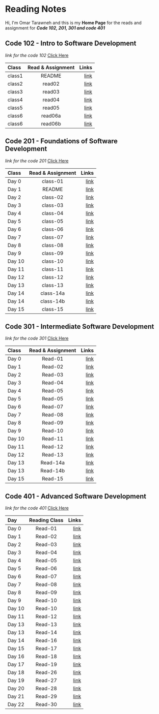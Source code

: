 # Reading Notes

Hi, I'm Omar Tarawneh and this is my **Home Page** for the reads and assignment for _**Code 102, 201, 301 and code 401**_

<!-- ![code](https://wallpapercave.com/wp/wp2936933.jpg) -->

## Code 102 - Intro to Software Development

_link for the code 102_ [Click Here](reading-notes-code102/README.md)

| Class  | Read & Assignment |                                                                               Links |
| :----- | :---------------: | ----------------------------------------------------------------------------------: |
| class1 |      README       |         [link](https://omar-tarawneh.github.io/reading-notes/reading-notes-code102) |
| class2 |      read02       |  [link](https://omar-tarawneh.github.io/reading-notes/reading-notes-code102/read02) |
| class3 |      read03       |  [link](https://omar-tarawneh.github.io/reading-notes/reading-notes-code102/read03) |
| class4 |      read04       |  [link](https://omar-tarawneh.github.io/reading-notes/reading-notes-code102/read04) |
| class5 |      read05       |  [link](https://omar-tarawneh.github.io/reading-notes/reading-notes-code102/read05) |
| class6 |      read06a      | [link](https://omar-tarawneh.github.io/reading-notes/reading-notes-code102/read06a) |
| class6 |      read06b      | [link](https://omar-tarawneh.github.io/reading-notes/reading-notes-code102/read06b) |

## Code 201 - Foundations of Software Development

_link for the code 201_ [Click Here](reading-notes-code201/README.md)

| Class  | Read & Assignment |                                                                                 Links |
| :----- | :---------------: | ------------------------------------------------------------------------------------: |
| Day 0  |     class-01      |  [link](https://omar-tarawneh.github.io/reading-notes/reading-notes-code201/class-01) |
| Day 1  |      README       |           [link](https://omar-tarawneh.github.io/reading-notes/reading-notes-code201) |
| Day 2  |     class-02      |  [link](https://omar-tarawneh.github.io/reading-notes/reading-notes-code201/class-02) |
| Day 3  |     class-03      |  [link](https://omar-tarawneh.github.io/reading-notes/reading-notes-code201/class-03) |
| Day 4  |     class-04      |  [link](https://omar-tarawneh.github.io/reading-notes/reading-notes-code201/class-04) |
| Day 5  |     class-05      |  [link](https://omar-tarawneh.github.io/reading-notes/reading-notes-code201/class-05) |
| Day 6  |     class-06      |  [link](https://omar-tarawneh.github.io/reading-notes/reading-notes-code201/class-06) |
| Day 7  |     class-07      |  [link](https://omar-tarawneh.github.io/reading-notes/reading-notes-code201/class-07) |
| Day 8  |     class-08      |  [link](https://omar-tarawneh.github.io/reading-notes/reading-notes-code201/class-08) |
| Day 9  |     class-09      |  [link](https://omar-tarawneh.github.io/reading-notes/reading-notes-code201/class-09) |
| Day 10 |     class-10      |  [link](https://omar-tarawneh.github.io/reading-notes/reading-notes-code201/class-10) |
| Day 11 |     class-11      |  [link](https://omar-tarawneh.github.io/reading-notes/reading-notes-code201/class-11) |
| Day 12 |     class-12      |  [link](https://omar-tarawneh.github.io/reading-notes/reading-notes-code201/class-12) |
| Day 13 |     class-13      |  [link](https://omar-tarawneh.github.io/reading-notes/reading-notes-code201/class-13) |
| Day 14 |     class-14a     | [link](https://omar-tarawneh.github.io/reading-notes/reading-notes-code201/class-14a) |
| Day 14 |     class-14b     | [link](https://omar-tarawneh.github.io/reading-notes/reading-notes-code201/class-14b) |
| Day 15 |     class-15      |           [link](https://omar-tarawneh.github.io/reading-notes/reading-notes-code201) |

## Code 301 - Intermediate Software Development

_link for the code 301_ [Click Here](reading-notes-code301/README.md)

| Class  | Read & Assignment |                                                                                Links |
| :----- | :---------------: | -----------------------------------------------------------------------------------: |
| Day 0  |      Read-01      |  [link](https://omar-tarawneh.github.io/reading-notes/reading-notes-code301/read-01) |
| Day 1  |      Read-02      |  [link](https://omar-tarawneh.github.io/reading-notes/reading-notes-code301/read-02) |
| Day 2  |      Read-03      |  [link](https://omar-tarawneh.github.io/reading-notes/reading-notes-code301/read-03) |
| Day 3  |      Read-04      |  [link](https://omar-tarawneh.github.io/reading-notes/reading-notes-code301/read-04) |
| Day 4  |      Read-05      |  [link](https://omar-tarawneh.github.io/reading-notes/reading-notes-code301/read-05) |
| Day 5  |      Read-05      |  [link](https://omar-tarawneh.github.io/reading-notes/reading-notes-code301/read-06) |
| Day 6  |      Read-07      |  [link](https://omar-tarawneh.github.io/reading-notes/reading-notes-code301/read-07) |
| Day 7  |      Read-08      |  [link](https://omar-tarawneh.github.io/reading-notes/reading-notes-code301/read-08) |
| Day 8  |      Read-09      |  [link](https://omar-tarawneh.github.io/reading-notes/reading-notes-code301/read-09) |
| Day 9  |      Read-10      |  [link](https://omar-tarawneh.github.io/reading-notes/reading-notes-code301/read-10) |
| Day 10 |      Read-11      |  [link](https://omar-tarawneh.github.io/reading-notes/reading-notes-code301/read-11) |
| Day 11 |      Read-12      |  [link](https://omar-tarawneh.github.io/reading-notes/reading-notes-code301/read-12) |
| Day 12 |      Read-13      |  [link](https://omar-tarawneh.github.io/reading-notes/reading-notes2code301/read-13) |
| Day 13 |     Read-14a      | [link](https://omar-tarawneh.github.io/reading-notes/reading-notes2code301/read-14a) |
| Day 13 |     Read-14b      | [link](https://omar-tarawneh.github.io/reading-notes/reading-notes2code301/read-14b) |
| Day 15 |      Read-15      |   [link](https://omar-tarawneh.github.io/reading-notes/reading-notes2code301/read15) |

## Code 401 - Advanced Software Development

_link for the code 401_ [Click Here](reading-notes-code401/README.md)

| Day    | Reading Class |                                                                               Links |
| :----- | :-----------: | ----------------------------------------------------------------------------------: |
| Day 0  |    Read-01    | [link](https://omar-tarawneh.github.io/reading-notes/reading-notes-code401/read-01) |
| Day 1  |    Read-02    | [link](https://omar-tarawneh.github.io/reading-notes/reading-notes-code401/read-02) |
| Day 2  |    Read-03    | [link](https://omar-tarawneh.github.io/reading-notes/reading-notes-code401/read-03) |
| Day 3  |    Read-04    | [link](https://omar-tarawneh.github.io/reading-notes/reading-notes-code401/read-04) |
| Day 4  |    Read-05    | [link](https://omar-tarawneh.github.io/reading-notes/reading-notes-code401/read-05) |
| Day 5  |    Read-06    | [link](https://omar-tarawneh.github.io/reading-notes/reading-notes-code401/read-06) |
| Day 6  |    Read-07    | [link](https://omar-tarawneh.github.io/reading-notes/reading-notes-code401/read-07) |
| Day 7  |    Read-08    | [link](https://omar-tarawneh.github.io/reading-notes/reading-notes-code401/read-08) |
| Day 8  |    Read-09    | [link](https://omar-tarawneh.github.io/reading-notes/reading-notes-code401/read-09) |
| Day 9  |    Read-10    | [link](https://omar-tarawneh.github.io/reading-notes/reading-notes-code401/read-10) |
| Day 10 |    Read-10    | [link](https://omar-tarawneh.github.io/reading-notes/reading-notes-code401/read-11) |
| Day 11 |    Read-12    | [link](https://omar-tarawneh.github.io/reading-notes/reading-notes-code401/read-12) |
| Day 13 |    Read-13    | [link](https://omar-tarawneh.github.io/reading-notes/reading-notes-code401/read-13) |
| Day 13 |    Read-14    | [link](https://omar-tarawneh.github.io/reading-notes/reading-notes-code401/read-14) |
| Day 14 |    Read-16    | [link](https://omar-tarawneh.github.io/reading-notes/reading-notes-code401/read-16) |
| Day 15 |    Read-17    | [link](https://omar-tarawneh.github.io/reading-notes/reading-notes-code401/read-17) |
| Day 16 |    Read-18    | [link](https://omar-tarawneh.github.io/reading-notes/reading-notes-code401/read-18) |
| Day 17 |    Read-19    | [link](https://omar-tarawneh.github.io/reading-notes/reading-notes-code401/read-19) |
| Day 18 |    Read-26    | [link](https://omar-tarawneh.github.io/reading-notes/reading-notes-code401/read-26) |
| Day 19 |    Read-27    | [link](https://omar-tarawneh.github.io/reading-notes/reading-notes-code401/read-27) |
| Day 20 |    Read-28    | [link](https://omar-tarawneh.github.io/reading-notes/reading-notes-code401/read-28) |
| Day 21 |    Read-29    | [link](https://omar-tarawneh.github.io/reading-notes/reading-notes-code401/read-29) |
| Day 22 |    Read-30    | [link](https://omar-tarawneh.github.io/reading-notes/reading-notes-code401/read-30) |
